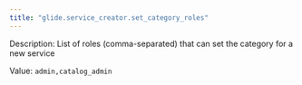```yaml
---
title: "glide.service_creator.set_category_roles"
---
```


Description: List of roles (comma-separated) that can set the category for a new service

Value: `admin,catalog_admin`